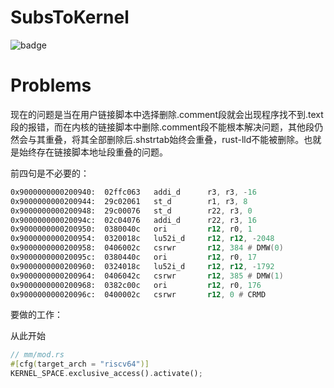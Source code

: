 # SubsToKernel

![badge](https://img.shields.io/badge/subs_to-kernel-blue)

# Problems

现在的问题是当在用户链接脚本中选择删除.comment段就会出现程序找不到.text段的报错，而在内核的链接脚本中删除.comment段不能根本解决问题，其他段仍然会与其重叠，将其全部删除后.shstrtab始终会重叠，rust-lld不能被删除。也就是始终存在链接脚本地址段重叠的问题。

前四句是不必要的：

```asm
0x9000000000200940:  02ffc063   addi_d   	r3, r3, -16
0x9000000000200944:  29c02061   st_d     	r1, r3, 8
0x9000000000200948:  29c00076   st_d     	r22, r3, 0
0x900000000020094c:  02c04076   addi_d   	r22, r3, 16
0x9000000000200950:  0380040c   ori      	r12, r0, 1
0x9000000000200954:  0320018c   lu52i_d  	r12, r12, -2048
0x9000000000200958:  0406002c   csrwr    	r12, 384 # DMW(0)
0x900000000020095c:  0380440c   ori      	r12, r0, 17
0x9000000000200960:  0324018c   lu52i_d  	r12, r12, -1792
0x9000000000200964:  0406042c   csrwr    	r12, 385 # DMW(1)
0x9000000000200968:  0382c00c   ori      	r12, r0, 176
0x900000000020096c:  0400002c   csrwr    	r12, 0 # CRMD
```

要做的工作：

从此开始
```rust
// mm/mod.rs
#[cfg(target_arch = "riscv64")]
KERNEL_SPACE.exclusive_access().activate();
```